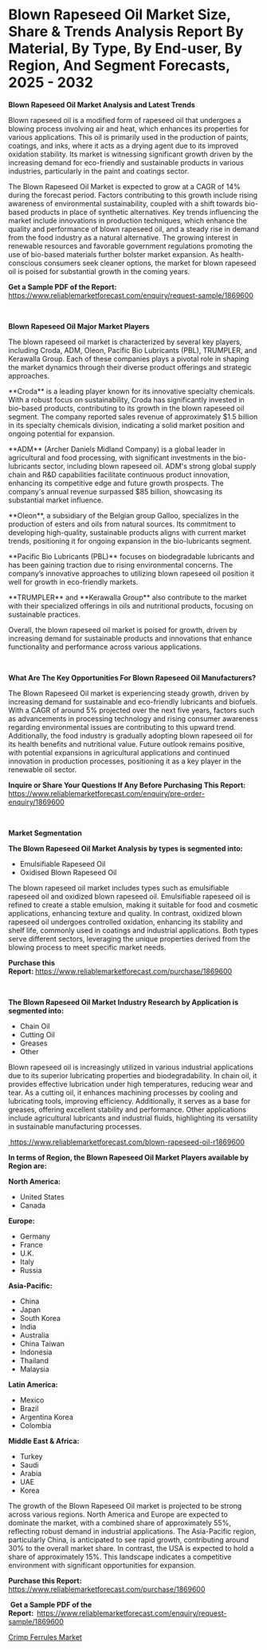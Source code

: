 <p><h1>Blown Rapeseed Oil Market Size, Share & Trends Analysis Report By Material, By Type, By End-user, By Region, And Segment Forecasts, 2025 - 2032</h1></p><p><strong>Blown Rapeseed Oil Market Analysis and Latest Trends</strong></p>
<p><p>Blown rapeseed oil is a modified form of rapeseed oil that undergoes a blowing process involving air and heat, which enhances its properties for various applications. This oil is primarily used in the production of paints, coatings, and inks, where it acts as a drying agent due to its improved oxidation stability. Its market is witnessing significant growth driven by the increasing demand for eco-friendly and sustainable products in various industries, particularly in the paint and coatings sector.</p><p>The Blown Rapeseed Oil Market is expected to grow at a CAGR of 14% during the forecast period. Factors contributing to this growth include rising awareness of environmental sustainability, coupled with a shift towards bio-based products in place of synthetic alternatives. Key trends influencing the market include innovations in production techniques, which enhance the quality and performance of blown rapeseed oil, and a steady rise in demand from the food industry as a natural alternative. The growing interest in renewable resources and favorable government regulations promoting the use of bio-based materials further bolster market expansion. As health-conscious consumers seek cleaner options, the market for blown rapeseed oil is poised for substantial growth in the coming years.</p></p>
<p><strong>Get a Sample PDF of the Report:&nbsp;</strong> <a href="https://www.reliablemarketforecast.com/enquiry/request-sample/1869600?utm_campaign=3310&utm_medium=2&utm_source=Github&utm_content=ia&utm_term=02042025&utm_id=blown-rapeseed-oil">https://www.reliablemarketforecast.com/enquiry/request-sample/1869600</a></p>
<p>&nbsp;</p>
<p><strong>Blown Rapeseed Oil Major Market Players</strong></p>
<p><p>The blown rapeseed oil market is characterized by several key players, including Croda, ADM, Oleon, Pacific Bio Lubricants (PBL), TRUMPLER, and Kerawalla Group. Each of these companies plays a pivotal role in shaping the market dynamics through their diverse product offerings and strategic approaches.</p><p>**Croda** is a leading player known for its innovative specialty chemicals. With a robust focus on sustainability, Croda has significantly invested in bio-based products, contributing to its growth in the blown rapeseed oil segment. The company reported sales revenue of approximately $1.5 billion in its specialty chemicals division, indicating a solid market position and ongoing potential for expansion.</p><p>**ADM** (Archer Daniels Midland Company) is a global leader in agricultural and food processing, with significant investments in the bio-lubricants sector, including blown rapeseed oil. ADM's strong global supply chain and R&D capabilities facilitate continuous product innovation, enhancing its competitive edge and future growth prospects. The company's annual revenue surpassed $85 billion, showcasing its substantial market influence.</p><p>**Oleon**, a subsidiary of the Belgian group Galloo, specializes in the production of esters and oils from natural sources. Its commitment to developing high-quality, sustainable products aligns with current market trends, positioning it for ongoing expansion in the bio-lubricants segment. </p><p>**Pacific Bio Lubricants (PBL)** focuses on biodegradable lubricants and has been gaining traction due to rising environmental concerns. The company’s innovative approaches to utilizing blown rapeseed oil position it well for growth in eco-friendly markets.</p><p>**TRUMPLER** and **Kerawalla Group** also contribute to the market with their specialized offerings in oils and nutritional products, focusing on sustainable practices.</p><p>Overall, the blown rapeseed oil market is poised for growth, driven by increasing demand for sustainable products and innovations that enhance functionality and performance across various applications.</p></p>
<p>&nbsp;</p>
<p><strong>What Are The Key Opportunities For Blown Rapeseed Oil Manufacturers?</strong></p>
<p><p>The Blown Rapeseed Oil market is experiencing steady growth, driven by increasing demand for sustainable and eco-friendly lubricants and biofuels. With a CAGR of around 5% projected over the next five years, factors such as advancements in processing technology and rising consumer awareness regarding environmental issues are contributing to this upward trend. Additionally, the food industry is gradually adopting blown rapeseed oil for its health benefits and nutritional value. Future outlook remains positive, with potential expansions in agricultural applications and continued innovation in production processes, positioning it as a key player in the renewable oil sector.</p></p>
<p><strong>Inquire or Share Your Questions If Any Before Purchasing This Report:</strong> <a href="https://www.reliablemarketforecast.com/enquiry/pre-order-enquiry/1869600?utm_campaign=3310&utm_medium=2&utm_source=Github&utm_content=ia&utm_term=02042025&utm_id=blown-rapeseed-oil">https://www.reliablemarketforecast.com/enquiry/pre-order-enquiry/1869600</a></p>
<p>&nbsp;</p>
<p><strong>Market Segmentation</strong></p>
<p><strong>The Blown Rapeseed Oil Market Analysis by types is segmented into:</strong></p>
<p><ul><li>Emulsifiable Rapeseed Oil</li><li>Oxidised Blown Rapeseed Oil</li></ul></p>
<p><p>The blown rapeseed oil market includes types such as emulsifiable rapeseed oil and oxidized blown rapeseed oil. Emulsifiable rapeseed oil is refined to create a stable emulsion, making it suitable for food and cosmetic applications, enhancing texture and quality. In contrast, oxidized blown rapeseed oil undergoes controlled oxidation, enhancing its stability and shelf life, commonly used in coatings and industrial applications. Both types serve different sectors, leveraging the unique properties derived from the blowing process to meet specific market needs.</p></p>
<p><strong>Purchase this Report:&nbsp;</strong><a href="https://www.reliablemarketforecast.com/purchase/1869600?utm_campaign=3310&utm_medium=2&utm_source=Github&utm_content=ia&utm_term=02042025&utm_id=blown-rapeseed-oil">https://www.reliablemarketforecast.com/purchase/1869600</a></p>
<p>&nbsp;</p>
<p><strong>The Blown Rapeseed Oil Market Industry Research by Application is segmented into:</strong></p>
<p><ul><li>Chain Oil</li><li>Cutting Oil</li><li>Greases</li><li>Other</li></ul></p>
<p><p>Blown rapeseed oil is increasingly utilized in various industrial applications due to its superior lubricating properties and biodegradability. In chain oil, it provides effective lubrication under high temperatures, reducing wear and tear. As a cutting oil, it enhances machining processes by cooling and lubricating tools, improving efficiency. Additionally, it serves as a base for greases, offering excellent stability and performance. Other applications include agricultural lubricants and industrial fluids, highlighting its versatility in sustainable manufacturing processes.</p></p>
<p><a href="https://www.reliablemarketforecast.com/blown-rapeseed-oil-r1869600?utm_campaign=3310&utm_medium=2&utm_source=Github&utm_content=ia&utm_term=02042025&utm_id=blown-rapeseed-oil">&nbsp;https://www.reliablemarketforecast.com/blown-rapeseed-oil-r1869600</a></p>
<p><strong>In terms of Region, the Blown Rapeseed Oil Market Players available by Region are:</strong></p>
<p>
    <p> <strong> North America: </strong>
        <ul>
            <li>United States</li>
            <li>Canada</li>
        </ul>
        </p> 
    <p> <strong> Europe: </strong>
        <ul>
            <li>Germany</li>
            <li>France</li>
            <li>U.K.</li>
            <li>Italy</li>
            <li>Russia</li>
        </ul>
        </p> 
    <p> <strong> Asia-Pacific: </strong>
        <ul>
            <li>China</li>
            <li>Japan</li>
            <li>South Korea</li>
            <li>India</li>
            <li>Australia</li>
            <li>China Taiwan</li>
            <li>Indonesia</li>
            <li>Thailand</li>
            <li>Malaysia</li>
        </ul>
        </p> 
    <p> <strong> Latin America: </strong>
        <ul>
            <li>Mexico</li>
            <li>Brazil</li>
            <li>Argentina Korea</li>
            <li>Colombia</li>
        </ul>
        </p> 
    <p> <strong> Middle East & Africa: </strong>
        <ul>
            <li>Turkey</li>
            <li>Saudi</li>
            <li>Arabia</li>
            <li>UAE</li>
            <li>Korea</li>
        </ul>
    </p>
    </p>
<p><p>The growth of the Blown Rapeseed Oil market is projected to be strong across various regions. North America and Europe are expected to dominate the market, with a combined share of approximately 55%, reflecting robust demand in industrial applications. The Asia-Pacific region, particularly China, is anticipated to see rapid growth, contributing around 30% to the overall market share. In contrast, the USA is expected to hold a share of approximately 15%. This landscape indicates a competitive environment with significant opportunities for expansion.</p></p>
<p><strong>Purchase this Report: </strong><a href="https://www.reliablemarketforecast.com/purchase/1869600?utm_campaign=3310&utm_medium=2&utm_source=Github&utm_content=ia&utm_term=02042025&utm_id=blown-rapeseed-oil">https://www.reliablemarketforecast.com/purchase/1869600</a></p>
<p>&nbsp;<strong>Get a Sample PDF of the Report:&nbsp;&nbsp;</strong><a href="https://www.reliablemarketforecast.com/enquiry/request-sample/1869600?utm_campaign=3310&utm_medium=2&utm_source=Github&utm_content=ia&utm_term=02042025&utm_id=blown-rapeseed-oil">https://www.reliablemarketforecast.com/enquiry/request-sample/1869600</a></p>
<p><strong></strong></p>
<p><p><a href="https://github.com/fraryatena85/Market-Research-Report-List-1/blob/main/crimp-ferrules-market.md?utm_campaign=3310&utm_medium=2&utm_source=Github&utm_content=ia&utm_term=02042025&utm_id=blown-rapeseed-oil">Crimp Ferrules Market</a></p></p>
